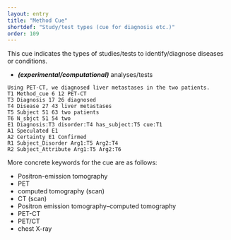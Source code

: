 ```yaml
---
layout: entry
title: "Method Cue"
shortdef: "Study/test types (cue for diagnosis etc.)"
order: 109
---
```


This cue indicates the types of studies/tests to identify/diagnose diseases or conditions. 

- ***(experimental/computational)*** analyses/tests 

~~~ ann
Using PET-CT, we diagnosed liver metastases in the two patients.
T1 Method_cue 6 12 PET-CT
T3 Diagnosis 17 26 diagnosed
T4 Disease 27 43 liver metastases
T5 Subject 51 63 two patients
T6 N_sbjct 51 54 two
E1 Diagnosis:T3 disorder:T4 has_subject:T5 cue:T1
A1 Speculated E1
A2 Certainty E1 Confirmed
R1 Subject_Disorder Arg1:T5 Arg2:T4
R2 Subject_Attribute Arg1:T5 Arg2:T6
~~~

More concrete keywords for the cue are as follows:

- Positron-emission tomography
- PET
- computed tomography (scan)
- CT (scan)
- Positron emission tomography–computed tomography
- PET-CT
- PET/CT
- chest X-ray
